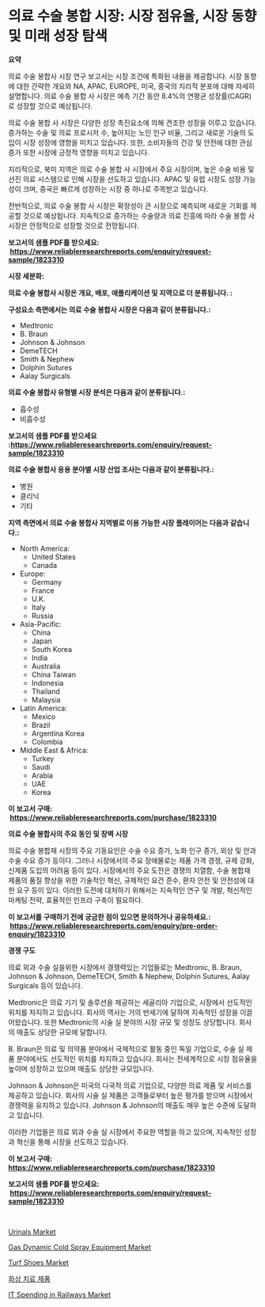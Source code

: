 <p><h1>의료 수술 봉합 시장: 시장 점유율, 시장 동향 및 미래 성장 탐색</h1></p><p><strong>요약</strong></p>
<p><p>의료 수술 봉합사 시장 연구 보고서는 시장 조건에 특화된 내용을 제공합니다. 시장 동향에 대한 간략한 개요와 NA, APAC, EUROPE, 미국, 중국의 지리적 분포에 대해 자세히 설명합니다. 의료 수술 봉합 사 시장은 예측 기간 동안 8.4%의 연평균 성장률(CAGR)로 성장할 것으로 예상됩니다.</p><p>의료 수술 봉합 사 시장은 다양한 성장 촉진요소에 의해 견조한 성장을 이루고 있습니다. 증가하는 수술 및 의료 프로시저 수, 높아지는 노인 인구 비율, 그리고 새로운 기술의 도입이 시장 성장에 영향을 미치고 있습니다. 또한, 소비자들의 건강 및 안전에 대한 관심 증가 또한 시장에 긍정적 영향을 미치고 있습니다.</p><p>지리적으로, 북미 지역은 의료 수술 봉합 사 시장에서 주요 시장이며, 높은 수술 비용 및 선진 의료 시스템으로 인해 시장을 선도하고 있습니다. APAC 및 유럽 시장도 성장 가능성이 크며, 중국은 빠르게 성장하는 시장 중 하나로 주목받고 있습니다.</p><p>전반적으로, 의료 수술 봉합 사 시장은 확장성이 큰 시장으로 예측되며 새로운 기회를 제공할 것으로 예상됩니다. 지속적으로 증가하는 수술량과 의료 진흥에 따라 수술 봉합 사 시장은 안정적으로 성장할 것으로 전망됩니다.</p></p>
<p><strong>보고서의 샘플 PDF를 받으세요: &nbsp;<a href="https://www.reliableresearchreports.com/enquiry/request-sample/1823310">https://www.reliableresearchreports.com/enquiry/request-sample/1823310</a></strong></p>
<p><strong>시장 세분화:</strong></p>
<p><strong> 의료 수술 봉합사 시장은 개요, 배포, 애플리케이션 및 지역으로 더 분류됩니다. :</strong></p>
<p><strong>구성요소 측면에서는 의료 수술 봉합사 시장은 다음과 같이 분류됩니다.:</strong></p>
<p><ul><li>Medtronic</li><li>B. Braun</li><li>Johnson & Johnson</li><li>DemeTECH</li><li>Smith & Nephew</li><li>Dolphin Sutures</li><li>Aalay Surgicals</li></ul></p>
<p><strong> 의료 수술 봉합사 유형별 시장 분석은 다음과 같이 분류됩니다.:</strong></p>
<p><ul><li>흡수성</li><li>비흡수성</li></ul></p>
<p><strong>보고서의 샘플 PDF를 받으세요 :<a href="https://www.reliableresearchreports.com/enquiry/request-sample/1823310">https://www.reliableresearchreports.com/enquiry/request-sample/1823310</a></strong></p>
<p><strong> 의료 수술 봉합사 응용 분야별 시장 산업 조사는 다음과 같이 분류됩니다.:</strong></p>
<p><ul><li>병원</li><li>클리닉</li><li>기타</li></ul></p>
<p><strong>지역 측면에서 의료 수술 봉합사 지역별로 이용 가능한 시장 플레이어는 다음과 같습니다.:</strong></p>
<p><ul>
    <li>
        North America:
        <ul>
            <li>United States</li>
            <li>Canada</li>
        </ul>
    </li>
    <li>
        Europe:
        <ul>
            <li>Germany</li>
            <li>France</li>
            <li>U.K.</li>
            <li>Italy</li>
            <li>Russia</li>
        </ul>
    </li>
    <li>
        Asia-Pacific:
        <ul>
            <li>China</li>
            <li>Japan</li>
            <li>South Korea</li>
            <li>India</li>
            <li>Australia</li>
            <li>China Taiwan</li>
            <li>Indonesia</li>
            <li>Thailand</li>
            <li>Malaysia</li>
        </ul>
    </li>
    <li>
        Latin America:
        <ul>
            <li>Mexico</li>
            <li>Brazil</li>
            <li>Argentina Korea</li>
            <li>Colombia</li>
        </ul>
    </li>
    <li>
        Middle East & Africa:
        <ul>
            <li>Turkey</li>
            <li>Saudi</li>
            <li>Arabia</li>
            <li>UAE</li>
            <li>Korea</li>
        </ul>
    </li>
    </ul></p>
<p><strong>이 보고서 구매: &nbsp;<a href="https://www.reliableresearchreports.com/purchase/1823310">https://www.reliableresearchreports.com/purchase/1823310</a></strong></p>
<p><strong>의료 수술 봉합사의 주요 동인 및 장벽 시장</strong></p>
<p><p>의료 수술 봉합재 시장의 주요 기동요인은 수술 수요 증가, 노화 인구 증가, 외상 및 안과 수술 수요 증가 등이다. 그러나 시장에서의 주요 장애물로는 제품 가격 경쟁, 규제 강화, 신제품 도입의 어려움 등이 있다. 시장에서의 주요 도전은 경쟁의 치열함, 수술 봉합재 제품의 품질 향상을 위한 기술적인 혁신, 규제적인 요건 준수, 환자 안전 및 안전성에 대한 요구 등이 있다. 이러한 도전에 대처하기 위해서는 지속적인 연구 및 개발, 혁신적인 마케팅 전략, 효율적인 인프라 구축이 필요하다.</p></p>
<p><strong>이 보고서를 구매하기 전에 궁금한 점이 있으면 문의하거나 공유하세요.: &nbsp;<a href="https://www.reliableresearchreports.com/enquiry/pre-order-enquiry/1823310">https://www.reliableresearchreports.com/enquiry/pre-order-enquiry/1823310</a></strong></p>
<p><strong>경쟁 구도</strong></p>
<p><p>의료 외과 수술 실을위한 시장에서 경쟁력있는 기업들로는 Medtronic, B. Braun, Johnson & Johnson, DemeTECH, Smith & Nephew, Dolphin Sutures, Aalay Surgicals 등이 있습니다.</p><p>Medtronic은 의료 기기 및 솔루션을 제공하는 세골리아 기업으로, 시장에서 선도적인 위치를 차지하고 있습니다. 회사의 역사는 거의 반세기에 달하며 지속적인 성장을 이끌어왔습니다. 또한 Medtronic의 시술 실 분야의 시장 규모 및 성장도 상당합니다. 회사의 매출도 상당한 규모에 달합니다.</p><p>B. Braun은 의료 및 의약품 분야에서 국제적으로 활동 중인 독일 기업으로, 수술 실 제품 분야에서도 선도적인 위치를 차지하고 있습니다. 회사는 전세계적으로 시장 점유율을 높이며 성장하고 있으며 매출도 상당한 규모입니다.</p><p>Johnson & Johnson은 미국의 다국적 의료 기업으로, 다양한 의료 제품 및 서비스를 제공하고 있습니다. 회사의 시술 실 제품은 고객들로부터 높은 평가를 받으며 시장에서 경쟁력을 유지하고 있습니다. Johnson & Johnson의 매출도 매우 높은 수준에 도달하고 있습니다.</p><p>이러한 기업들은 의료 외과 수술 실 시장에서 주요한 역할을 하고 있으며, 지속적인 성장과 혁신을 통해 시장을 선도하고 있습니다.</p></p>
<p><strong>이 보고서 구매: &nbsp; <a href="https://www.reliableresearchreports.com/purchase/1823310">https://www.reliableresearchreports.com/purchase/1823310</a></strong></p>
<p><strong>보고서의 샘플 PDF를 받으세요: &nbsp;<a href="https://www.reliableresearchreports.com/enquiry/request-sample/1823310">https://www.reliableresearchreports.com/enquiry/request-sample/1823310</a></strong><strong></strong></p>
<p>&nbsp;</p>
<p><p><a href="https://github.com/nancykennedykellievqfqt2/Market-Research-Report-List-1/blob/main/urinals-market.md">Urinals Market</a></p><p><a href="https://issuu.com/reportprime-2/docs/gas-dynamic-cold-spray-equipment-market-size-2030.">Gas Dynamic Cold Spray Equipment Market</a></p><p><a href="https://github.com/seekum/Market-Research-Report-List-1/blob/main/turf-shoes-market.md">Turf Shoes Market</a></p><p><a href="https://github.com/vsoq0zknh59/Market-Research-Report-List-1/blob/main/58450314558.md">화상 치료 제품</a></p><p><a href="https://issuu.com/reportprime-2/docs/it-spending-in-railways-market-size-2030.pptx">IT Spending in Railways Market</a></p></p>
